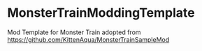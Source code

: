 # MonsterTrainModdingTemplate
Mod Template for Monster Train adopted from https://github.com/KittenAqua/MonsterTrainSampleMod
